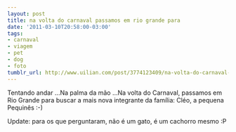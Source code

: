 ```yaml
---
layout: post
title: na volta do carnaval passamos em rio grande para
date: '2011-03-10T20:58:00-03:00'
tags:
- carnaval
- viagem
- pet
- dog
- foto
tumblr_url: http://www.uilian.com/post/3774123409/na-volta-do-carnaval-passamos-em-rio-grande-para
---
```

Tentando andar ...Na palma da mão ...Na volta do Carnaval, passamos em Rio Grande para buscar a mais nova integrante da família: Cléo, a pequena Pequinês :-)

Update: para os que perguntaram, não é um gato, é um cachorro mesmo :P
